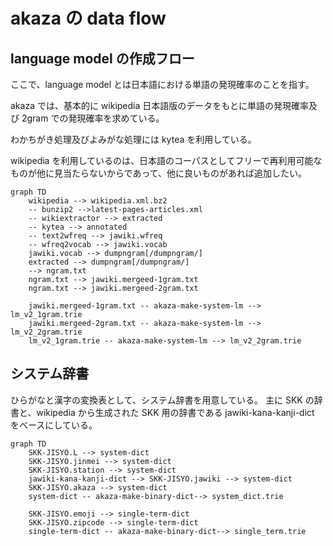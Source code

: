 # akaza の data flow

## language model の作成フロー

ここで、language model とは日本語における単語の発現確率のことを指す。

akaza では、基本的に wikipedia 日本語版のデータをもとに単語の発現確率及び 2gram での発現確率を求めている。

わかちがき処理及びよみがな処理には kytea を利用している。

wikipedia を利用しているのは、日本語のコーパスとしてフリーで再利用可能なものが他に見当たらないからであって、他に良いものがあれば追加したい。

```mermaid
graph TD
    wikipedia --> wikipedia.xml.bz2
    -- bunzip2 -->latest-pages-articles.xml
    -- wikiextractor --> extracted
    -- kytea --> annotated
    -- text2wfreq --> jawiki.wfreq
    -- wfreq2vocab --> jawiki.vocab
    jawiki.vocab --> dumpngram[/dumpngram/]
    extracted --> dumpngram[/dumpngram/]
    --> ngram.txt
    ngram.txt --> jawiki.mergeed-1gram.txt
    ngram.txt --> jawiki.mergeed-2gram.txt

    jawiki.mergeed-1gram.txt -- akaza-make-system-lm --> lm_v2_1gram.trie
    jawiki.mergeed-2gram.txt -- akaza-make-system-lm --> lm_v2_2gram.trie
    lm_v2_1gram.trie -- akaza-make-system-lm --> lm_v2_2gram.trie
```

## システム辞書

ひらがなと漢字の変換表として、システム辞書を用意している。
主に SKK の辞書と、wikipedia から生成された SKK 用の辞書である jawiki-kana-kanji-dict をベースにしている。

```mermaid
graph TD
    SKK-JISYO.L --> system-dict
    SKK-JISYO.jinmei --> system-dict
    SKK-JISYO.station --> system-dict
    jawiki-kana-kanji-dict --> SKK-JISYO.jawiki --> system-dict
    SKK-JISYO.akaza --> system-dict
    system-dict -- akaza-make-binary-dict--> system_dict.trie

    SKK-JISYO.emoji --> single-term-dict
    SKK-JISYO.zipcode --> single-term-dict
    single-term-dict -- akaza-make-binary-dict--> single_term.trie
```

